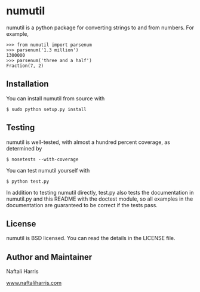 numutil
=======

numutil is a python package for converting strings to and from numbers.
For example,

    >>> from numutil import parsenum
    >>> parsenum('1.3 million')
    1300000
    >>> parsenum('three and a half')
    Fraction(7, 2)

Installation
------------

You can install numutil from source with
    
    $ sudo python setup.py install

Testing
-------

numutil is well-tested, with almost a hundred percent coverage, as determined
by 

    $ nosetests --with-coverage

You can test numutil yourself with
    
    $ python test.py

In addition to testing numutil directly, test.py also tests the documentation
in numutil.py and this README with the doctest module, so all examples in the
documentation are guaranteed to be correct if the tests pass.

License
-------

numutil is BSD licensed. You can read the details in the LICENSE file.

Author and Maintainer
---------------------

Naftali Harris

www.naftaliharris.com
